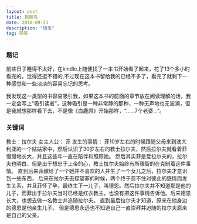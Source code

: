 ```yaml
---
layout: post
title: 荆棘鸟
date: 2018-09-23
description: "随笔"
tag: 随笔 
---   
```


### 题记
前些日子睡得不太好，在kindle上随便找了一本书开始看了起来，花了13个多小时看完的，觉得还挺不错的,不过现在这本书留给我的已经不多了，看完了就剩下一种感觉和一些淡淡的容易忘记的思考。

我发现这一类型的书容易吸引我，如果这本书的前面的章节放在阅读理解的话，我一定会写上“吸引读者”，这种吸引是一种非常静的那种，一种无声地也无波澜，但是我就想那样看下去，不是像《白鹿原》开始那样，“......7个老婆...”。

### 关键词
教士：拉尔夫
女主人公： 菲
发生的事情： 菲10岁左右的时候跟随父母来到澳大利亚的一个姑姑家中，然后认识了30岁左右的教士拉尔夫，然后拉尔夫就看着菲慢慢地长大，并且这些年一直在陪伴和照顾她。
然后其实菲是爱拉尔夫的，拉尔夫也明白，但是出于想忠于上帝的心，教士拉尔夫始终有所理智的在克制着这件事情。
直到后来菲嫁给了一个她并不喜欢的人并生了一个女儿之后，拉尔夫才意识到一些东西，
后来在拉尔夫去探望菲的时候，两个终于忍不住对彼此的感情而发生关系，并且菲怀了孕，最终生下一儿子，叫德恩。然后拉尔夫并不知道那是他的儿子，而菲出于拉尔夫当时已经是红衣教主，也没有把这件事情告诉他。后来德恩长大，也想去做一名教士并追随拉尔夫。
直到最后拉尔夫才知道，原来在他身边的德恩是他亲生儿子。
但是德恩永远也不知道自己一直崇拜并追随的拉尔夫原来是自己的父亲。

